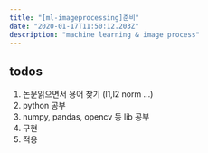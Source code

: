 ```yaml
---
title: "[ml-imageprocessing]준비"
date: "2020-01-17T11:50:12.203Z"
description: "machine learning & image process"
---
```


## todos

1. 논문읽으면서 용어 찾기 (l1,l2 norm ...)
2. python 공부
3. numpy, pandas, opencv 등 lib 공부
4. 구현
5. 적용
